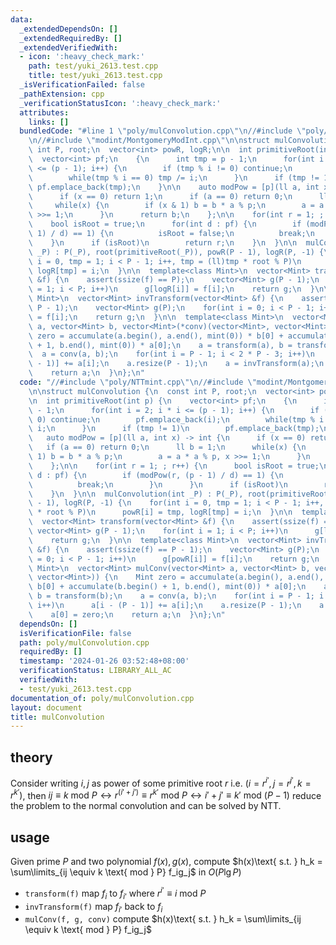 ```yaml
---
data:
  _extendedDependsOn: []
  _extendedRequiredBy: []
  _extendedVerifiedWith:
  - icon: ':heavy_check_mark:'
    path: test/yuki_2613.test.cpp
    title: test/yuki_2613.test.cpp
  _isVerificationFailed: false
  _pathExtension: cpp
  _verificationStatusIcon: ':heavy_check_mark:'
  attributes:
    links: []
  bundledCode: "#line 1 \"poly/mulConvolution.cpp\"\n//#include \"poly/NTTmint.cpp\"\
    \n//#include \"modint/MontgomeryModInt.cpp\"\n\nstruct mulConvolution {\n  const\
    \ int P, root;\n  vector<int> powR, logR;\n\n  int primitiveRoot(int p) {\n  \
    \  vector<int> pf;\n    {\n      int tmp = p - 1;\n      for(int i = 2; i * i\
    \ <= (p - 1); i++) {\n        if (tmp % i != 0) continue;\n        pf.emplace_back(i);\n\
    \        while(tmp % i == 0) tmp /= i;\n      }\n      if (tmp != 1)\n       \
    \ pf.emplace_back(tmp);\n    }\n\n    auto modPow = [p](ll a, int x) -> int {\n\
    \      if (x == 0) return 1;\n      if (a == 0) return 0;\n      ll b = 1;\n \
    \     while(x) {\n        if (x & 1) b = b * a % p;\n        a = a * a % p, x\
    \ >>= 1;\n      }\n      return b;\n    };\n\n    for(int r = 1; ; r++) {\n  \
    \    bool isRoot = true;\n      for(int d : pf) {\n        if (modPow(r, (p -\
    \ 1) / d) == 1) {\n          isRoot = false;\n          break;\n        }\n  \
    \    }\n      if (isRoot)\n        return r;\n    }\n  }\n\n  mulConvolution(int\
    \ _P) : P(_P), root(primitiveRoot(_P)), powR(P - 1), logR(P, -1) {\n    for(int\
    \ i = 0, tmp = 1; i < P - 1; i++, tmp = (ll)tmp * root % P)\n      powR[i] = tmp,\
    \ logR[tmp] = i;\n  }\n\n  template<class Mint>\n  vector<Mint> transform(vector<Mint>\
    \ &f) {\n    assert(ssize(f) == P);\n    vector<Mint> g(P - 1);\n    for(int i\
    \ = 1; i < P; i++)\n      g[logR[i]] = f[i];\n    return g;\n  }\n\n  template<class\
    \ Mint>\n  vector<Mint> invTransform(vector<Mint> &f) {\n    assert(ssize(f) ==\
    \ P - 1);\n    vector<Mint> g(P);\n    for(int i = 0; i < P - 1; i++)\n      g[powR[i]]\
    \ = f[i];\n    return g;\n  }\n\n  template<class Mint>\n  vector<Mint> mulConv(vector<Mint>\
    \ a, vector<Mint> b, vector<Mint>(*conv)(vector<Mint>, vector<Mint>)) {\n    Mint\
    \ zero = accumulate(a.begin(), a.end(), mint(0)) * b[0] + accumulate(b.begin()\
    \ + 1, b.end(), mint(0)) * a[0];\n    a = transform(a), b = transform(b);\n  \
    \  a = conv(a, b);\n    for(int i = P - 1; i < 2 * P - 3; i++)\n      a[i - (P\
    \ - 1)] += a[i];\n    a.resize(P - 1);\n    a = invTransform(a);\n    a[0] = zero;\n\
    \    return a;\n  }\n};\n"
  code: "//#include \"poly/NTTmint.cpp\"\n//#include \"modint/MontgomeryModInt.cpp\"\
    \n\nstruct mulConvolution {\n  const int P, root;\n  vector<int> powR, logR;\n\
    \n  int primitiveRoot(int p) {\n    vector<int> pf;\n    {\n      int tmp = p\
    \ - 1;\n      for(int i = 2; i * i <= (p - 1); i++) {\n        if (tmp % i !=\
    \ 0) continue;\n        pf.emplace_back(i);\n        while(tmp % i == 0) tmp /=\
    \ i;\n      }\n      if (tmp != 1)\n        pf.emplace_back(tmp);\n    }\n\n \
    \   auto modPow = [p](ll a, int x) -> int {\n      if (x == 0) return 1;\n   \
    \   if (a == 0) return 0;\n      ll b = 1;\n      while(x) {\n        if (x &\
    \ 1) b = b * a % p;\n        a = a * a % p, x >>= 1;\n      }\n      return b;\n\
    \    };\n\n    for(int r = 1; ; r++) {\n      bool isRoot = true;\n      for(int\
    \ d : pf) {\n        if (modPow(r, (p - 1) / d) == 1) {\n          isRoot = false;\n\
    \          break;\n        }\n      }\n      if (isRoot)\n        return r;\n\
    \    }\n  }\n\n  mulConvolution(int _P) : P(_P), root(primitiveRoot(_P)), powR(P\
    \ - 1), logR(P, -1) {\n    for(int i = 0, tmp = 1; i < P - 1; i++, tmp = (ll)tmp\
    \ * root % P)\n      powR[i] = tmp, logR[tmp] = i;\n  }\n\n  template<class Mint>\n\
    \  vector<Mint> transform(vector<Mint> &f) {\n    assert(ssize(f) == P);\n   \
    \ vector<Mint> g(P - 1);\n    for(int i = 1; i < P; i++)\n      g[logR[i]] = f[i];\n\
    \    return g;\n  }\n\n  template<class Mint>\n  vector<Mint> invTransform(vector<Mint>\
    \ &f) {\n    assert(ssize(f) == P - 1);\n    vector<Mint> g(P);\n    for(int i\
    \ = 0; i < P - 1; i++)\n      g[powR[i]] = f[i];\n    return g;\n  }\n\n  template<class\
    \ Mint>\n  vector<Mint> mulConv(vector<Mint> a, vector<Mint> b, vector<Mint>(*conv)(vector<Mint>,\
    \ vector<Mint>)) {\n    Mint zero = accumulate(a.begin(), a.end(), mint(0)) *\
    \ b[0] + accumulate(b.begin() + 1, b.end(), mint(0)) * a[0];\n    a = transform(a),\
    \ b = transform(b);\n    a = conv(a, b);\n    for(int i = P - 1; i < 2 * P - 3;\
    \ i++)\n      a[i - (P - 1)] += a[i];\n    a.resize(P - 1);\n    a = invTransform(a);\n\
    \    a[0] = zero;\n    return a;\n  }\n};\n"
  dependsOn: []
  isVerificationFile: false
  path: poly/mulConvolution.cpp
  requiredBy: []
  timestamp: '2024-01-26 03:52:48+08:00'
  verificationStatus: LIBRARY_ALL_AC
  verifiedWith:
  - test/yuki_2613.test.cpp
documentation_of: poly/mulConvolution.cpp
layout: document
title: mulConvolution
---
```


## theory

Consider writing $i, j$ as power of some primitive root $r$ i.e. $(i = r^{i'}, j = r^{j'}, k = r^{k'})$, then $ij \equiv k \text{ mod } P\leftrightarrow r^{(i'+j')} \equiv r^{k'} \text{ mod } P \leftrightarrow i' + j' \equiv k' \text{ mod } (P - 1)$
reduce the problem to the normal convolution and can be solved by NTT.

## usage

Given prime $P$ and two polynomial $f(x), g(x)$, compute $h(x)\text{ s.t. } h_k = \sum\limits_{ij \equiv k \text{ mod } P} f_ig_j$ in $O(P\lg P)$

- `transform(f)` map $f_i$ to $f_{i'}$ where $r^{i'} \equiv i \text{ mod } P$
- `invTransform(f)` map $f_{i'}$ back to $f_i$
- `mulConv(f, g, conv)` compute $h(x)\text{ s.t. } h_k = \sum\limits_{ij \equiv k \text{ mod } P} f_ig_j$

